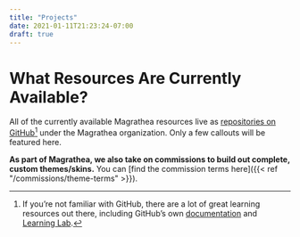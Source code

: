 ```yaml
---
title: "Projects"
date: 2021-01-11T21:23:24-07:00
draft: true
---
```

# What Resources Are Currently Available?

All of the currently available Magrathea resources live as [repositories on GitHub](https://github.com/rp-magrathea/)[^1] under the Magrathea organization. Only a few callouts will be featured here.

**As part of Magrathea, we also take on commissions to build out complete, custom themes/skins.** You can [find the commission terms here]({{< ref "/commissions/theme-terms" >}}).

[^1]: If you’re not familiar with GitHub, there are a lot of great learning resources out there, including GitHub’s own [documentation](https://docs.github.com/free-pro-team@latest/github/getting-started-with-github) and [Learning Lab](https://lab.github.com/githubtraining/introduction-to-github).
